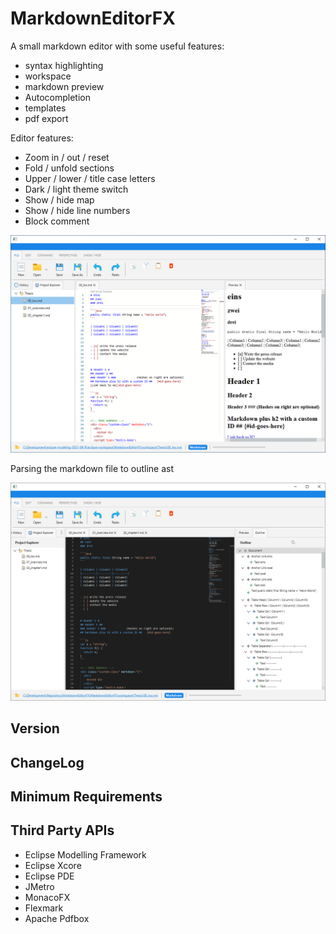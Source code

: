 # MarkdownEditorFX
A small markdown editor with some useful features:
* syntax highlighting
* workspace
* markdown preview
* Autocompletion
* templates
* pdf export

Editor features:
* Zoom in / out / reset
* Fold / unfold sections
* Upper / lower / title case letters
* Dark / light theme switch
* Show / hide map
* Show / hide line numbers
* Block comment 

![Application](https://github.com/chqu1012/MarkdownEditorFX/blob/main/MarkdownEditorFX/resources/01_app.png)  

Parsing the markdown file to outline ast

![Outline](https://github.com/chqu1012/MarkdownEditorFX/blob/main/MarkdownEditorFX/resources/02_outline.png)  

## Version

## ChangeLog

## Minimum Requirements

## Third Party APIs
* Eclipse Modelling Framework
* Eclipse Xcore
* Eclipse PDE
* JMetro
* MonacoFX
* Flexmark
* Apache Pdfbox
